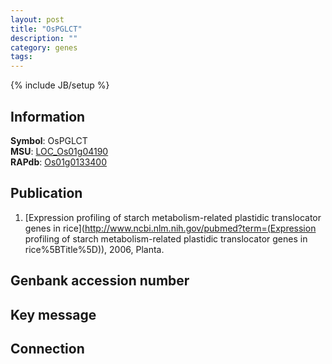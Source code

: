 ```yaml
---
layout: post
title: "OsPGLCT"
description: ""
category: genes
tags: 
---
```

{% include JB/setup %}

## Information
__Symbol__: OsPGLCT  
__MSU__: [LOC_Os01g04190](http://rice.plantbiology.msu.edu/cgi-bin/ORF_infopage.cgi?orf=LOC_Os01g04190)  
__RAPdb__: [Os01g0133400](http://rapdb.dna.affrc.go.jp/viewer/gbrowse_details/irgsp1?name=Os01g0133400)  

## Publication
1. [Expression profiling of starch metabolism-related plastidic translocator genes in rice](http://www.ncbi.nlm.nih.gov/pubmed?term=(Expression profiling of starch metabolism-related plastidic translocator genes in rice%5BTitle%5D)), 2006, Planta.

## Genbank accession number

## Key message

## Connection


